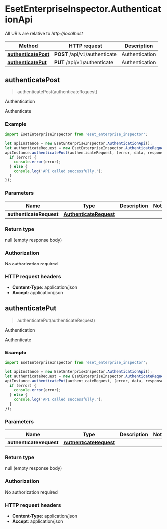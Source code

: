 # EsetEnterpriseInspector.AuthenticationApi

All URIs are relative to *http://localhost*

Method | HTTP request | Description
------------- | ------------- | -------------
[**authenticatePost**](AuthenticationApi.md#authenticatePost) | **POST** /api/v1/authenticate | Authentication
[**authenticatePut**](AuthenticationApi.md#authenticatePut) | **PUT** /api/v1/authenticate | Authentication



## authenticatePost

> authenticatePost(authenticateRequest)

Authentication

Authenticate

### Example

```javascript
import EsetEnterpriseInspector from 'eset_enterprise_inspector';

let apiInstance = new EsetEnterpriseInspector.AuthenticationApi();
let authenticateRequest = new EsetEnterpriseInspector.AuthenticateRequest(); // AuthenticateRequest | 
apiInstance.authenticatePost(authenticateRequest, (error, data, response) => {
  if (error) {
    console.error(error);
  } else {
    console.log('API called successfully.');
  }
});
```

### Parameters


Name | Type | Description  | Notes
------------- | ------------- | ------------- | -------------
 **authenticateRequest** | [**AuthenticateRequest**](AuthenticateRequest.md)|  | 

### Return type

null (empty response body)

### Authorization

No authorization required

### HTTP request headers

- **Content-Type**: application/json
- **Accept**: application/json


## authenticatePut

> authenticatePut(authenticateRequest)

Authentication

Authenticate

### Example

```javascript
import EsetEnterpriseInspector from 'eset_enterprise_inspector';

let apiInstance = new EsetEnterpriseInspector.AuthenticationApi();
let authenticateRequest = new EsetEnterpriseInspector.AuthenticateRequest(); // AuthenticateRequest | 
apiInstance.authenticatePut(authenticateRequest, (error, data, response) => {
  if (error) {
    console.error(error);
  } else {
    console.log('API called successfully.');
  }
});
```

### Parameters


Name | Type | Description  | Notes
------------- | ------------- | ------------- | -------------
 **authenticateRequest** | [**AuthenticateRequest**](AuthenticateRequest.md)|  | 

### Return type

null (empty response body)

### Authorization

No authorization required

### HTTP request headers

- **Content-Type**: application/json
- **Accept**: application/json

